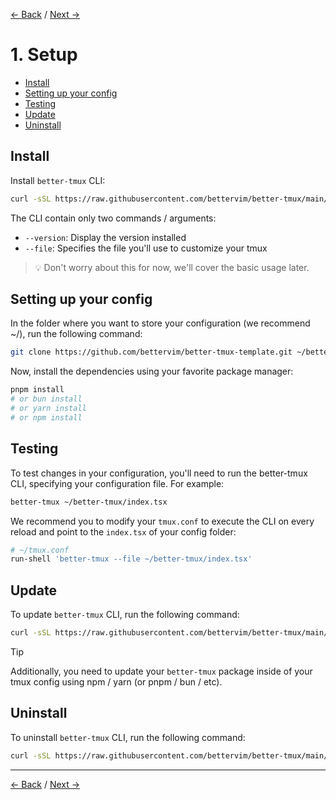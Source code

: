 [← Back](./README.md) / [Next →](./2-basic-usage.md)

# 1. Setup

- [Install](1-setup.md#install)
- [Setting up your config](1-setup.md#setting-up-your-config)
- [Testing](1-setup.md#testing)
- [Update](1-setup.md#update)
- [Uninstall](1-setup.md#uninstall)


## Install

Install `better-tmux` CLI:
```sh
curl -sSL https://raw.githubusercontent.com/bettervim/better-tmux/main/scripts/install.sh | bash
```

The CLI contain only two commands / arguments:

- `--version`: Display the version installed
- `--file`: Specifies the file you'll use to customize your tmux

> 💡 Don't worry about this for now, we'll cover the basic usage later.

## Setting up your config
In the folder where you want to store your configuration (we recommend ~/), run the following command:
```sh
git clone https://github.com/bettervim/better-tmux-template.git ~/better-tmux && rm -rf better-tmux/.git
```
Now, install the dependencies using your favorite package manager:

```sh
pnpm install
# or bun install
# or yarn install
# or npm install
```

## Testing

To test changes in your configuration, you'll need to run the better-tmux CLI, specifying your configuration file. For example:
```sh
better-tmux ~/better-tmux/index.tsx
```

We recommend you to modify your `tmux.conf` to execute the CLI on every reload and point to the `index.tsx` of your config folder:
```sh
# ~/tmux.conf
run-shell 'better-tmux --file ~/better-tmux/index.tsx'
```

## Update
To update `better-tmux` CLI, run the following command:
```sh
curl -sSL https://raw.githubusercontent.com/bettervim/better-tmux/main/scripts/update.sh | bash
```
> [!TIP]
>  Additionally, you need to update your `better-tmux` package inside of your tmux config using npm / yarn (or pnpm / bun / etc).

## Uninstall
To uninstall `better-tmux` CLI, run the following command:
```sh
curl -sSL https://raw.githubusercontent.com/bettervim/better-tmux/main/scripts/uninstall.sh | bash
```

<hr />

[← Back](./README.md) / [Next →](./2-basic-usage.md)
